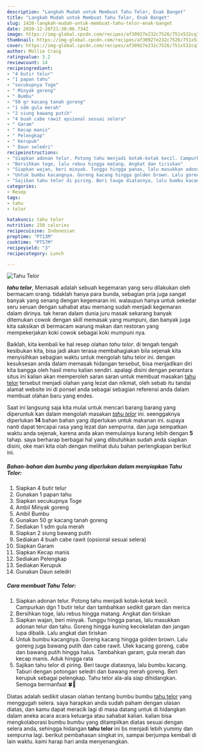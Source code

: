```yaml
---
description: "Langkah Mudah untuk Membuat Tahu Telor, Enak Banget"
title: "Langkah Mudah untuk Membuat Tahu Telor, Enak Banget"
slug: 1420-langkah-mudah-untuk-membuat-tahu-telor-enak-banget
date: 2020-12-26T21:30:06.734Z
image: https://img-global.cpcdn.com/recipes/af30927e232c7526/751x532cq70/tahu-telor-foto-resep-utama.jpg
thumbnail: https://img-global.cpcdn.com/recipes/af30927e232c7526/751x532cq70/tahu-telor-foto-resep-utama.jpg
cover: https://img-global.cpcdn.com/recipes/af30927e232c7526/751x532cq70/tahu-telor-foto-resep-utama.jpg
author: Mollie Craig
ratingvalue: 3.2
reviewcount: 14
recipeingredient:
- "4 butir telur"
- "1 papan tahu"
- "secukupnya Toge"
- " Minyak goreng"
- " Bumbu"
- "50 gr kacang tanah goreng"
- "1 sdm gula merah"
- "2 siung bawang putih"
- "4 buah cabe rawit opsional sesuai selera"
- " Garam"
- " Kecap manis"
- " Pelengkap"
- " Kerupuk"
- " Daun seledri"
recipeinstructions:
- "Siapkan adonan telur. Potong tahu menjadi kotak-kotak kecil. Campurkan dgn 1 butir telur dan tambahkan sedikit garam dan merica"
- "Bersihkan toge, lalu rebus hingga matang. Angkat dan tiriskan"
- "Siapkan wajan, beri minyak. Tunggu hingga panas, lalu masukkan adonan telur dan tahu. Goreng hingga kuning kecokelatan dan jangan lupa dibalik. Lalu angkat dan tiriskan"
- "Untuk bumbu kacangnya. Goreng kacang hingga golden brown. Lalu goreng juga bawang putih dan cabe rawit. Ulek kacang goreng, cabe dan bawang putih hingga halus. Tambahkan garam, gula merah dan kecap manis. Aduk hingga rata"
- "Sajikan tahu telor di piring. Beri tauge diatasnya, lalu bumbu kacang. Taburi dengan potongan seledri dan bawang merah goreng. Beri kerupuk sebagai pelengkap. Tahu telor ala-ala siap dihidangkan. Semoga bermanfaat 🍀💚"
categories:
- Resep
tags:
- tahu
- telor

katakunci: tahu telor 
nutrition: 250 calories
recipecuisine: Indonesian
preptime: "PT13M"
cooktime: "PT57M"
recipeyield: "3"
recipecategory: Lunch

---
```



![Tahu Telor](https://img-global.cpcdn.com/recipes/af30927e232c7526/751x532cq70/tahu-telor-foto-resep-utama.jpg)

<b><i>tahu telor</i></b>, Memasak adalah sebuah kegemaran yang seru dilakukan oleh bermacam orang. tidaklah hanya para bunda, sebagian pria juga sangat banyak yang senang dengan kegemaran ini. walaupun hanya untuk sekedar seru seruan dengan sahabat atau memang sudah menjadi kegemaran dalam dirinya. tak heran dalam dunia juru masak sekarang banyak ditemukan cowok dengan skill memasak yang mumpuni, dan banyak juga kita saksikan di bermacam warung makan dan restoran yang mempekerjakan koki cowok sebagai koki mumpuni nya.



Baiklah, kita kembali ke hal resep olahan <i>tahu telor</i>. di tengah tengah kesibukan kita, bisa jadi akan terasa membahagiakan bila sejenak kita menyisihkan sebagian waktu untuk mengolah tahu telor ini. dengan kesuksesan anda dalam memasak hidangan tersebut, bisa menjadikan diri kita bangga oleh hasil menu kalian sendiri. apalagi disini dengan perantara situs ini kalian akan memperoleh saran saran untuk membuat masakan <u>tahu telor</u> tersebut menjadi olahan yang lezat dan nikmat, oleh sebab itu tandai alamat website ini di ponsel anda sebagai sebagian referensi anda dalam membuat olahan baru yang endes.


Saat ini langsung saja kita mulai untuk mencari barang barang yang diperuntuk kan dalam mengolah masakan <u><i>tahu telor</i></u> ini. seenggaknya diperlukan <b>14</b> bahan bahan yang diperlukan untuk makanan ini. supaya nanti dapat tercapai rasa yang lezat dan sempurna. dan juga sempatkan waktu anda sejenak, karena anda akan memulainya kurang lebih dengan <b>5</b> tahap. saya berharap berbagai hal yang dibutuhkan sudah anda siapkan disini, oke mari kita olah dengan melihat dulu bahan perlengkapan berikut ini.

<!--inarticleads1-->

##### Bahan-bahan dan bumbu yang diperlukan dalam menyiapkan Tahu Telor:

1. Siapkan 4 butir telur
1. Gunakan 1 papan tahu
1. Siapkan secukupnya Toge
1. Ambil  Minyak goreng
1. Ambil  Bumbu
1. Gunakan 50 gr kacang tanah goreng
1. Sediakan 1 sdm gula merah
1. Siapkan 2 siung bawang putih
1. Sediakan 4 buah cabe rawit (opsional sesuai selera)
1. Siapkan  Garam
1. Siapkan  Kecap manis
1. Sediakan  Pelengkap
1. Sediakan  Kerupuk
1. Gunakan  Daun seledri




<!--inarticleads2-->

##### Cara membuat Tahu Telor:

1. Siapkan adonan telur. Potong tahu menjadi kotak-kotak kecil. Campurkan dgn 1 butir telur dan tambahkan sedikit garam dan merica
1. Bersihkan toge, lalu rebus hingga matang. Angkat dan tiriskan
1. Siapkan wajan, beri minyak. Tunggu hingga panas, lalu masukkan adonan telur dan tahu. Goreng hingga kuning kecokelatan dan jangan lupa dibalik. Lalu angkat dan tiriskan
1. Untuk bumbu kacangnya. Goreng kacang hingga golden brown. Lalu goreng juga bawang putih dan cabe rawit. Ulek kacang goreng, cabe dan bawang putih hingga halus. Tambahkan garam, gula merah dan kecap manis. Aduk hingga rata
1. Sajikan tahu telor di piring. Beri tauge diatasnya, lalu bumbu kacang. Taburi dengan potongan seledri dan bawang merah goreng. Beri kerupuk sebagai pelengkap. Tahu telor ala-ala siap dihidangkan. Semoga bermanfaat 🍀💚




Diatas adalah sedikit ulasan olahan tentang bumbu bumbu <u>tahu telor</u> yang menggugah selera. saya harapkan anda sudah paham dengan ulasan diatas, dan kamu dapat meracik lagi di masa datang untuk di hidangkan dalam aneka acara acara keluarga atau sahabat kalian. kalian bisa mengkolaborasi bumbu bumbu yang ditampilkan diatas sesuai dengan selera anda, sehingga hidangan <b>tahu telor</b> ini bs menjadi lebih yummy dan sempurna lagi. berikut pembahasan singkat ini, sampai berjumpa kembali di lain waktu. kami harap hari anda menyenangkan.
